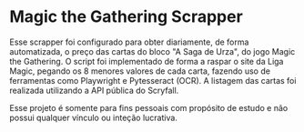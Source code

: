 # Magic the Gathering Scrapper

Esse scrapper foi configurado para obter diariamente, de forma automatizada, o preço das cartas do bloco "A Saga de Urza", do jogo Magic the Gathering. O script foi implementado de forma a 
raspar o site da Liga Magic, pegando os 8 menores valores de cada carta, fazendo uso de ferramentas como Playwright e Pytesseract (OCR). A listagem das cartas foi realizada utilizando a API pública do Scryfall.

Esse projeto é somente para fins pessoais com propósito de estudo e não possui qualquer vínculo ou inteção lucrativa.

